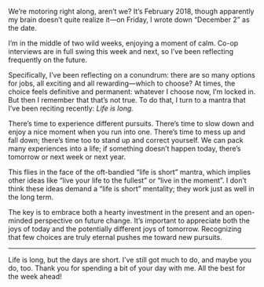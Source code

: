 We’re motoring right along, aren’t we? It’s February 2018, though apparently my brain doesn’t quite realize it—on Friday, I wrote down “December 2” as the date.

I’m in the middle of two wild weeks, enjoying a moment of calm. Co-op interviews are in full swing this week and next, so I’ve been reflecting frequently on the future.

Specifically, I’ve been reflecting on a conundrum: there are so many options for jobs, all exciting and all rewarding—which to choose? At times, the choice feels definitive and permanent: whatever I choose now, I’m locked in. But then I remember that that’s not true. To do that, I turn to a mantra that I’ve been reciting recently: *Life is long.*

There’s time to experience different pursuits. There’s time to slow down and enjoy a nice moment when you run into one. There’s time to mess up and fall down; there’s time too to stand up and correct yourself. We can pack many experiences into a life; if something doesn’t happen today, there’s tomorrow or next week or next year.

This flies in the face of the oft-bandied “life is short” mantra, which implies other ideas like “live your life to the fullest” or “live in the moment”. I don’t think these ideas demand a “life is short” mentality; they work just as well in the long term.

The key is to embrace both a hearty investment in the present and an open-minded perspective on future change. It’s important to appreciate both the joys of today and the potentially different joys of tomorrow. Recognizing that few choices are truly eternal pushes me toward new pursuits.

***

Life is long, but the days are short. I’ve still got much to do, and maybe you do, too. Thank you for spending a bit of your day with me. All the best for the week ahead!